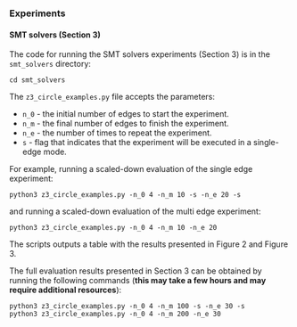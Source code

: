 
### Experiments

#### SMT solvers (Section 3)

The code for running the SMT solvers experiments (Section 3) is in the ``smt_solvers`` directory:

```shell
cd smt_solvers
```

The ``z3_circle_examples.py`` file accepts the parameters:
* `n_0` - the initial number of edges to start the experiment.
* `n_m` - the final number of edges to finish the experiment.
* `n_e` - the number of times to repeat the experiment.
* `s` - flag that indicates that the experiment will be executed in a single-edge mode.

For example, running a scaled-down evaluation of the single edge experiment:
```shell
python3 z3_circle_examples.py -n_0 4 -n_m 10 -s -n_e 20 -s
```

and running a scaled-down evaluation of the multi edge experiment:
```shell
python3 z3_circle_examples.py -n_0 4 -n_m 10 -n_e 20
```

The scripts outputs a table with the results presented in Figure 2 and Figure 3.

The full evaluation results presented in Section 3 can be obtained by running the following commands (**this may take a few hours and may require additional resources**):
```shell
python3 z3_circle_examples.py -n_0 4 -n_m 100 -s -n_e 30 -s
python3 z3_circle_examples.py -n_0 4 -n_m 200 -n_e 30
```
